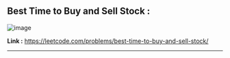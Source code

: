 ## Best Time to Buy and Sell Stock : 

![image](https://user-images.githubusercontent.com/23376002/217128274-a7dc62b7-e9c6-4dce-bfe2-ee805faf0fb7.png)


**Link :** https://leetcode.com/problems/best-time-to-buy-and-sell-stock/

-------------------------------------------------------------------------------------------------------------------------------------------------------


